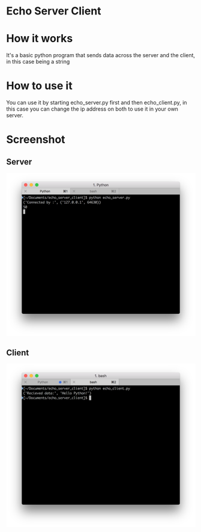 # Echo Server Client

# How it works
It's a basic python program that sends data across the server and the client, in this case being a string

# How to use it
You can use it by starting echo_server.py first and then echo_client.py, in this case you can change the ip address on both to use it
in your own server.

# Screenshot

## Server
![Server](docs/server.png)

## Client
![Client](docs/client.png)

